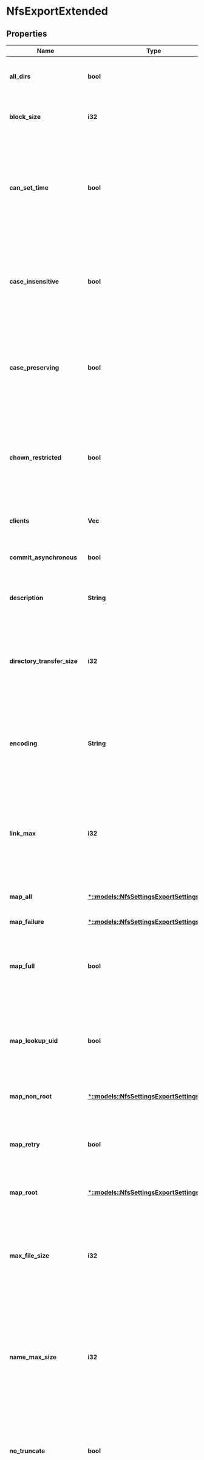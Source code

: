 # NfsExportExtended

## Properties
Name | Type | Description | Notes
------------ | ------------- | ------------- | -------------
**all_dirs** | **bool** | True if all directories under the specified paths are mountable. | [optional] [default to null]
**block_size** | **i32** | Specifies the block size returned by the NFS statfs procedure. | [optional] [default to null]
**can_set_time** | **bool** | True if the client can set file times through the NFS set attribute request. This parameter does not affect server behavior, but is included to accommoate legacy client requirements. | [optional] [default to null]
**case_insensitive** | **bool** | True if the case is ignored for file names. This parameter does not affect server behavior, but is included to accommodate legacy client requirements. | [optional] [default to null]
**case_preserving** | **bool** | True if the case is preserved for file names. This parameter does not affect server behavior, but is included to accommodate legacy client requirements. | [optional] [default to null]
**chown_restricted** | **bool** | True if the superuser can change file ownership. This parameter does not affect server behavior, but is included to accommodate legacy client requirements. | [optional] [default to null]
**clients** | **Vec<String>** | Specifies the clients with root access to the export. | [optional] [default to null]
**commit_asynchronous** | **bool** | True if NFS  commit  requests execute asynchronously. | [optional] [default to null]
**description** | **String** | Specifies the user-defined string that is used to identify the export. | [optional] [default to null]
**directory_transfer_size** | **i32** | Specifies the preferred size for directory read operations. This value is used to advise the client of optimal settings for the server, but is not enforced. | [optional] [default to null]
**encoding** | **String** | Specifies the default character set encoding of the clients connecting to the export, unless otherwise specified. | [optional] [default to null]
**link_max** | **i32** | Specifies the reported maximum number of links to a file. This parameter does not affect server behavior, but is included to accommodate legacy client requirements. | [optional] [default to null]
**map_all** | [***::models::NfsSettingsExportSettingsMapAll**](NfsSettingsExportSettingsMapAll.md) | User and group mapping. | [optional] [default to null]
**map_failure** | [***::models::NfsSettingsExportSettingsMapAll**](NfsSettingsExportSettingsMapAll.md) | User and group mapping. | [optional] [default to null]
**map_full** | **bool** | True if user mappings query the OneFS user database. When set to false, user mappings only query local authentication. | [optional] [default to null]
**map_lookup_uid** | **bool** | True if incoming user IDs (UIDs) are mapped to users in the OneFS user database. When set to false, incoming UIDs are applied directly to file operations. | [optional] [default to null]
**map_non_root** | [***::models::NfsSettingsExportSettingsMapAll**](NfsSettingsExportSettingsMapAll.md) | User and group mapping. | [optional] [default to null]
**map_retry** | **bool** | Determines whether searches for users specified in &#39;map_all&#39;, &#39;map_root&#39; or &#39;map_nonroot&#39; are retried if the search fails. | [optional] [default to null]
**map_root** | [***::models::NfsSettingsExportSettingsMapAll**](NfsSettingsExportSettingsMapAll.md) | User and group mapping. | [optional] [default to null]
**max_file_size** | **i32** | Specifies the maximum file size for any file accessed from the export. This parameter does not affect server behavior, but is included to accommodate legacy client requirements. | [optional] [default to null]
**name_max_size** | **i32** | Specifies the reported maximum length of a file name. This parameter does not affect server behavior, but is included to accommodate legacy client requirements. | [optional] [default to null]
**no_truncate** | **bool** | True if long file names result in an error. This parameter does not affect server behavior, but is included to accommodate legacy client requirements. | [optional] [default to null]
**paths** | **Vec<String>** | Specifies the paths under /ifs that are exported. | [optional] [default to null]
**read_only** | **bool** | True if the export is set to read-only. | [optional] [default to null]
**read_only_clients** | **Vec<String>** | Specifies the clients with read-only access to the export. | [optional] [default to null]
**read_transfer_max_size** | **i32** | Specifies the maximum buffer size that clients should use on NFS read requests. This value is used to advise the client of optimal settings for the server, but is not enforced. | [optional] [default to null]
**read_transfer_multiple** | **i32** | Specifies the preferred multiple size for NFS read requests. This value is used to advise the client of optimal settings for the server, but is not enforced. | [optional] [default to null]
**read_transfer_size** | **i32** | Specifies the preferred size for NFS read requests. This value is used to advise the client of optimal settings for the server, but is not enforced. | [optional] [default to null]
**read_write_clients** | **Vec<String>** | Specifies the clients with both read and write access to the export, even when the export is set to read-only. | [optional] [default to null]
**readdirplus** | **bool** | True if &#39;readdirplus&#39; requests are enabled. Enabling this property might improve network performance and is only available for NFSv3. | [optional] [default to null]
**readdirplus_prefetch** | **i32** | Sets the number of directory entries that are prefetched when a &#39;readdirplus&#39; request is processed. (Deprecated.) | [optional] [default to null]
**return_32bit_file_ids** | **bool** | Limits the size of file identifiers returned by NFSv3+ to 32-bit values (may require remount). | [optional] [default to null]
**root_clients** | **Vec<String>** | Clients that have root access to the export. | [optional] [default to null]
**security_flavors** | **Vec<String>** | Specifies the authentication types that are supported for this export. | [optional] [default to null]
**setattr_asynchronous** | **bool** | True if set attribute operations execute asynchronously. | [optional] [default to null]
**snapshot** | **String** | Specifies the snapshot for all mounts. | [optional] [default to null]
**symlinks** | **bool** | True if symlinks are supported. This value is used to advise the client of optimal settings for the server, but is not enforced. | [optional] [default to null]
**time_delta** | **f32** | Specifies the resolution of all time values that are returned to the clients | [optional] [default to null]
**write_datasync_action** | **String** | Specifies the synchronization type. | [optional] [default to null]
**write_datasync_reply** | **String** | Specifies the synchronization type. | [optional] [default to null]
**write_filesync_action** | **String** | Specifies the synchronization type. | [optional] [default to null]
**write_filesync_reply** | **String** | Specifies the synchronization type. | [optional] [default to null]
**write_transfer_max_size** | **i32** | Specifies the maximum buffer size that clients should use on NFS write requests. This value is used to advise the client of optimal settings for the server, but is not enforced. | [optional] [default to null]
**write_transfer_multiple** | **i32** | Specifies the preferred multiple size for NFS write requests. This value is used to advise the client of optimal settings for the server, but is not enforced. | [optional] [default to null]
**write_transfer_size** | **i32** | Specifies the preferred multiple size for NFS write requests. This value is used to advise the client of optimal settings for the server, but is not enforced. | [optional] [default to null]
**write_unstable_action** | **String** | Specifies the synchronization type. | [optional] [default to null]
**write_unstable_reply** | **String** | Specifies the synchronization type. | [optional] [default to null]
**zone** | **String** | Specifies the zone in which the export is valid. | [optional] [default to null]
**conflicting_paths** | **Vec<String>** | Reports the paths that conflict with another export. | [optional] [default to null]
**id** | **i32** | Specifies the system-assigned ID for the export. This ID is returned when an export is created through the POST method. | [optional] [default to null]
**unresolved_clients** | **Vec<String>** | Reports clients that cannot be resolved. | [optional] [default to null]

[[Back to Model list]](../README.md#documentation-for-models) [[Back to API list]](../README.md#documentation-for-api-endpoints) [[Back to README]](../README.md)


